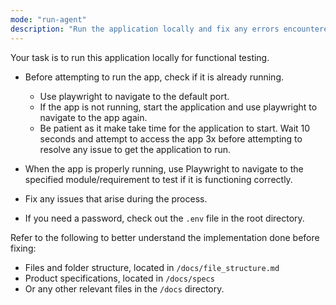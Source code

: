 ```yaml
---
mode: "run-agent"
description: "Run the application locally and fix any errors encountered."
---
```


Your task is to run this application locally for functional testing.

- Before attempting to run the app, check if it is already running.

  - Use playwright to navigate to the default port.
  - If the app is not running, start the application and use playwright to navigate to the app again.
  - Be patient as it make take time for the application to start. Wait 10 seconds and attempt to access the app 3x before attempting to resolve any issue to get the application to run.

- When the app is properly running, use Playwright to navigate to the specified module/requirement to test if it is functioning correctly.
- Fix any issues that arise during the process.
- If you need a password, check out the `.env` file in the root directory.

Refer to the following to better understand the implementation done before fixing:

- Files and folder structure, located in `/docs/file_structure.md`
- Product specifications, located in `/docs/specs`
- Or any other relevant files in the `/docs` directory.
